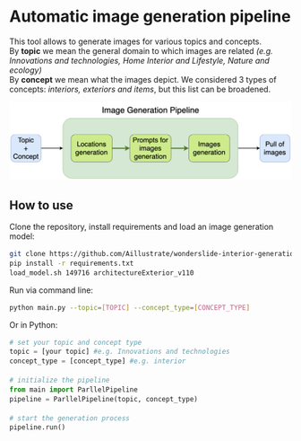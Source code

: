 # Automatic image generation pipeline
This tool allows to generate images for various topics and concepts.  
By **topic** we mean the general domain to which images are related *(e.g. Innovations and technologies, Home Interior and Lifestyle, Nature and ecology)*    
By **concept** we mean what the images depict. We considered 3 types of concepts: *interiors, exteriors and items*, but this list can be broadened.

![Image Generation Pipeline](ml_system_design_doc/image_generation_pipeline.png)

## How to use

Clone the repository, install requirements and load an image generation model:
```bash
git clone https://github.com/Aillustrate/wonderslide-interior-generation
pip install -r requirements.txt
load_model.sh 149716 architectureExterior_v110
  ```

Run via command line:
```bash
python main.py --topic=[TOPIC] --concept_type=[CONCEPT_TYPE]
```

Or in Python:
```python
# set your topic and concept type
topic = [your topic] #e.g. Innovations and technologies
concept_type = [concept_type] #e.g. interior

# initialize the pipeline
from main import ParllelPipeline
pipeline = ParllelPipeline(topic, concept_type)

# start the generation process
pipeline.run()
```

